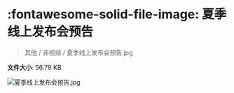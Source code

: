 # :fontawesome-solid-file-image: 夏季线上发布会预告

> 其他 / 非视频 / 夏季线上发布会预告.jpg

**文件大小**: 56.79 KB

<img src="https://file.hsyhx.top/其他/非视频/夏季线上发布会预告.jpg"  alt="夏季线上发布会预告.jpg" />